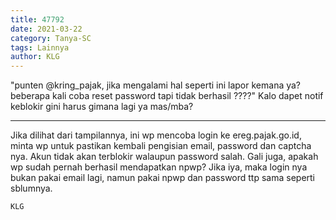 ```yaml
---
title: 47792
date: 2021-03-22
category: Tanya-SC
tags: Lainnya
author: KLG
---
```


"punten @kring_pajak, jika mengalami hal seperti ini lapor kemana ya? beberapa kali coba reset password tapi tidak berhasil ????" Kalo dapet notif keblokir gini harus gimana lagi ya mas/mba?

---

Jika dilihat dari tampilannya, ini wp mencoba login ke ereg.pajak.go.id, minta wp untuk pastikan kembali pengisian email, password dan captcha nya. Akun tidak akan terblokir walaupun password salah. Gali juga, apakah wp sudah pernah berhasil mendapatkan npwp? Jika iya, maka login nya bukan pakai email lagi, namun pakai npwp dan password ttp sama seperti sblumnya.

`KLG`
